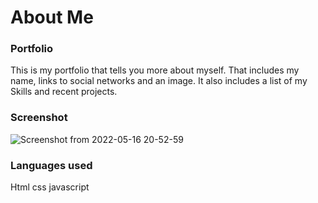 # About Me

### Portfolio 
This is my portfolio that tells you more about myself. That includes my name, links to social networks and an image. It also includes a list of my Skills and recent projects. 
### Screenshot
![Screenshot from 2022-05-16 20-52-59](https://user-images.githubusercontent.com/93370913/168653488-263e6375-380d-4f7d-b115-84eae2401170.png)

### Languages used
Html
css
javascript
